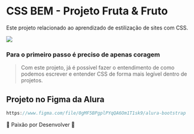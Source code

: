 # CSS BEM - Projeto Fruta & Fruto
<p>Este projeto relacionado ao aprendizado de estilização de sites com CSS.</p>

<img src="https://i.imgur.com/rvtSuM0.png">

### Para o primeiro passo é preciso de apenas coragem

> Com este projeto, já é possível fazer o entendimento de como podemos escrever e entender CSS de forma mais legível dentro de projetos.

## Projeto no Figma da Alura

```js
https://www.figma.com/file/0gMF5BPgplPYqQA6Om1T1sk9/alura-bootstrap
```

:heartbeat: Paixão por Desenvolver :heartbeat:


